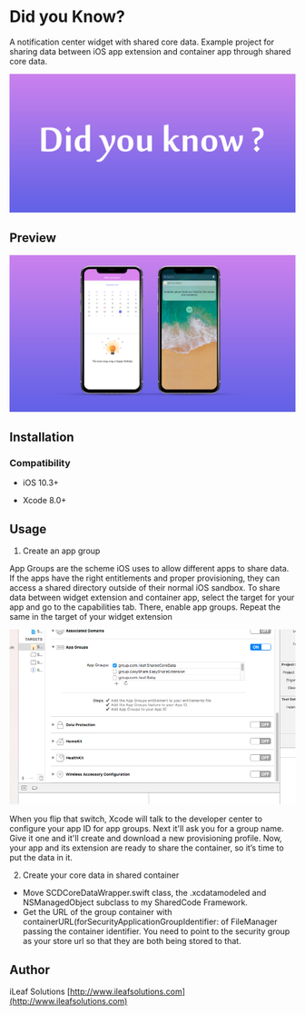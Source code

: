# Did you Know?
A notification center widget with shared core data.
Example project for sharing data between iOS app extension and container app through shared core data.

<img src="./Asset/art.png?raw=true">

## Preview
<img src="./Asset/preview.png?raw=true">

## Installation

### Compatibility

- iOS 10.3+ 

- Xcode 8.0+

## Usage

1. Create an app group

App Groups are the scheme iOS uses to allow different apps to share data. If the apps have the right entitlements and proper provisioning, they can access a shared directory outside of their normal iOS sandbox. To share data between widget extension and container app, select the target for your app and go to the capabilities tab. There, enable app groups. Repeat the same in the target of your widget extension

<img src="./Asset/appgroup.png?raw=true">

When you flip that switch, Xcode will talk to the developer center to configure your app ID for app groups. Next it'll ask you for a group name. Give it one and it'll create and download a new provisioning profile. Now, your app and its extension are ready to share the container, so it’s time to put the data in it.

2. Create your core data in shared container

- Move SCDCoreDataWrapper.swift class, the .xcdatamodeled and NSManagedObject subclass to my SharedCode Framework.
- Get the URL of the group container with containerURL(forSecurityApplicationGroupIdentifier: of FileManager passing the container identifier. You need to point to the security group as your store url so that they are both being stored to that.

## Author
iLeaf Solutions
 [http://www.ileafsolutions.com](http://www.ileafsolutions.com)
